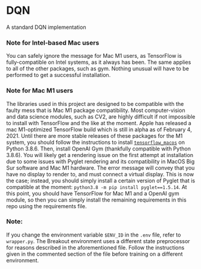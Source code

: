 # DQN
A standard DQN implementation

### **Note for Intel-based Mac users**
You can safely ignore the message for Mac M1 users, as TensorFlow is fully-compatible on Intel systems, as it always has been. The same applies to all of the other packages, such as gym. Nothing unusual will have to be performed to get a successful installation.

### **Note for Mac M1 users**
The libraries used in this project are designed to be compatible with the faulty mess that is Mac M1 package compatibility. Most computer-vision and data science modules, such as CV2, are highly difficult if not impossible to install with TensorFlow and the like at the moment. Apple has released a mac M1-optimized TensorFlow build which is still in alpha as of February 4, 2021. Until there are more stable releases of these packages for the M1 system, you should follow the instructions to install [`tensorflow_macos`](https://github.com/apple/tensorflow_macos) on Python 3.8.6. Then, install OpenAI Gym (thankfully compatible with Python 3.8.6). You will likely get a rendering issue on the first attempt at installation due to some issues with Pyglet rendering and its compatibility in MacOS Big Sur software and Mac M1 hardware. The error message will convey that you have no display to render to, and must connect a virtual display. This is now the case; instead, you should simply install a certain version of Pyglet that is compatible at the moment: `python3.8 -m pip install pyglet==1.5.14`. At this point, you should have TensorFlow for Mac M1 and a OpenAI gym module, so then you can simply install the remaining requirements in this repo using the requirements file.

### **Note**:
If you change the environment variable `$ENV_ID` in the `.env` file, refer to `wrapper.py`. The Breakout environment uses a different state preprocessor for reasons described in the aforementioned file. Follow the instructions given in the commented section of the file before training on a different environment.
